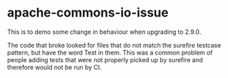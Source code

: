 # apache-commons-io-issue

This is to demo some change in behaviour when upgrading to 2.9.0.

The code that broke looked for files that do not match the surefire testcase pattern, but have the word
Test in them. This was a common problem of people adding tests that were not properly picked up by surefire
and therefore would not be run by CI.
